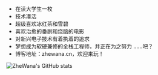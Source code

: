 * 在读大学生一枚
* 技术凑活
* 超级喜欢冰红茶和雪碧
* 喜欢治愈的番剧和烧脑的电影
* 对新兴电子技术有着执着的追求
* 梦想成为软硬兼修的全栈工程师，并正在为之努力
……吧？
* 博客地址：zhewana.cn，欢迎来玩！

![ZheWana's GitHub stats](https://github-readme-stats.vercel.app/api?username=ZheWana&show_icons=true&theme=dark)
